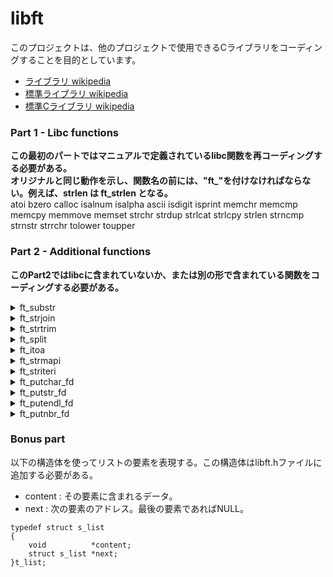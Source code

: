 # libft

このプロジェクトは、他のプロジェクトで使用できるCライブラリをコーディングすることを目的としています。
- [ライブラリ wikipedia](https://ja.wikipedia.org/wiki/%E3%83%A9%E3%82%A4%E3%83%96%E3%83%A9%E3%83%AA) 
- [標準ライブラリ wikipedia](https://ja.wikipedia.org/wiki/%E6%A8%99%E6%BA%96%E3%83%A9%E3%82%A4%E3%83%96%E3%83%A9%E3%83%AA) 
- [標準Cライブラリ wikipedia](https://ja.wikipedia.org/wiki/%E6%A8%99%E6%BA%96C%E3%83%A9%E3%82%A4%E3%83%96%E3%83%A9%E3%83%AA)


### Part 1 - Libc functions
**この最初のパートではマニュアルで定義されているlibc関数を再コーディングする必要がある。**  
**オリジナルと同じ動作を示し、関数名の前には、"ft_"を付けなければならない。例えば、strlen は ft_strlen となる。**  
atoi bzero calloc isalnum isalpha ascii isdigit isprint memchr memcmp memcpy memmove memset strchr strdup strlcat strlcpy strlen strncmp strnstr strrchr tolower toupper

### Part 2 - Additional functions
**このPart2ではlibcに含まれていないか、または別の形で含まれている関数をコーディングする必要がある。**  
<details>
<summary>ft_substr</summary>

### description
文字列's'の複製を(malloc(3)を使って)確保して返す。
文字列はインデックス 'start' から始まり、最大サイズ 'len' である。
### return value
文字列's'の複製を確保して返す。 割り当てに失敗した場合はNULLを返す。
```
char	*ft_substr(char const *s, unsigned int start, size_t len);
```
</details>

<details>
<summary>ft_strjoin</summary>

### description
(malloc(3)を使って)'s1'と's2'を連結した新しい文字列を返す。
### return value
連結した新しい文字列を返します。割り当てに失敗した場合はNULLを返す。
```
char	*ft_strjoin(char const *s1, char const *s2);
```
</details>

<details>
<summary>ft_strtrim</summary>

### description
(malloc(3)を使って)'set'で指定された文字を文字列の最初と最後から削除した's1'のコピーを返す。
### return value
トリミングされた文字列を返す。
```
char	*ft_strtrim(char const *s1, char const *set);
```
</details>

<details>
<summary>ft_split</summary>

### description
(malloc(3)を使って)文字'c'を区切り文字として's'を分割して得られる文字列の配列を確保して返す。
配列の最後には NULL ポインタで終了しなければならない。
### return value
分割された新しい文字列の配列。分割に失敗した場合は NULLを返す。
```
char	**ft_split(char const *s, char c);
```
</details>

<details>
<summary>ft_itoa</summary>

### description
(malloc(3)を使って)引数として受け取った整数を文字列にして返す。負の数は処理しなければならない。
### return value
整数として受け取った'n'を文字列にして返す。割り当てに失敗した場合はNULLを返す。
```
char	*ft_itoa(int n);
```
</details>

<details>
<summary>ft_strmapi</summary>

### description
文字列's'の各文字に関数'f'を適用し、新しい文字列を作成する。（malloc(3)を使用）
### return value
関数f' を連続して適用して作成した文字列。 割り当てに失敗した場合はNULLを返す。
```
char	*ft_strmapi(char const *s, char (*f) (unsigned int, char));
```
</details>

<details>
<summary>ft_striteri</summary>

### description
引数として渡された文字列に関数'f'を適用し、必要に応じて変更する。
```
void	ft_striteri(char *s, void (*f)(unsigned int, char *));
```
</details>

<details>
<summary>ft_putchar_fd</summary>

### description
文字'c'を指定されたファイルディスクリプターに出力する。
```
void	ft_putchar_fd(char c, int fd);
```
</details>

<details>
<summary>ft_putstr_fd</summary>

### description
文字列's'を指定されたファイルディスクリプターに出力する。
```
void	ft_putstr_fd(char *s, int fd);
```
</details>

<details>
<summary>ft_putendl_fd</summary>

### description
文字列's'を指定されたファイルディスクリプターに出力する。その後に改行を入れる。
```
void	ft_putendl_fd(char *s, int fd);
```
</details>

<details>
<summary>ft_putnbr_fd</summary>

### description
整数'n'を指定されたファイルディスクリプターに出力する。
```
void	ft_putnbr_fd(int n, int fd);
```
</details>


### Bonus part
以下の構造体を使ってリストの要素を表現する。この構造体はlibft.hファイルに追加する必要がある。
- content : その要素に含まれるデータ。
- next    : 次の要素のアドレス。最後の要素であればNULL。

```
typedef struct s_list
{
    void          *content;
    struct s_list *next;
}t_list;
```
